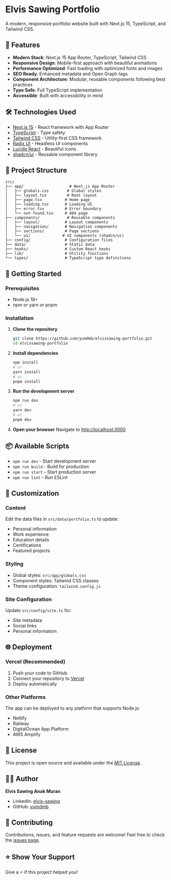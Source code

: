 # Elvis Sawing Portfolio

A modern, responsive portfolio website built with Next.js 15, TypeScript, and Tailwind CSS.

## 🚀 Features

- **Modern Stack**: Next.js 15 App Router, TypeScript, Tailwind CSS
- **Responsive Design**: Mobile-first approach with beautiful animations
- **Performance Optimized**: Fast loading with optimized fonts and images
- **SEO Ready**: Enhanced metadata and Open Graph tags
- **Component Architecture**: Modular, reusable components following best practices
- **Type Safe**: Full TypeScript implementation
- **Accessible**: Built with accessibility in mind

## 🛠️ Technologies Used

- [Next.js 15](https://nextjs.org/) - React framework with App Router
- [TypeScript](https://www.typescriptlang.org/) - Type safety
- [Tailwind CSS](https://tailwindcss.com/) - Utility-first CSS framework
- [Radix UI](https://www.radix-ui.com/) - Headless UI components
- [Lucide React](https://lucide.dev/) - Beautiful icons
- [shadcn/ui](https://ui.shadcn.com/) - Reusable component library

## 📁 Project Structure

```
src/
├── app/                    # Next.js App Router
│   ├── globals.css        # Global styles
│   ├── layout.tsx         # Root layout
│   ├── page.tsx          # Home page
│   ├── loading.tsx       # Loading UI
│   ├── error.tsx         # Error boundary
│   └── not-found.tsx     # 404 page
├── components/            # Reusable components
│   ├── layout/           # Layout components
│   ├── navigation/       # Navigation components
│   ├── sections/         # Page sections
│   └── ui/              # UI components (shadcn/ui)
├── config/               # Configuration files
├── data/                 # Static data
├── hooks/                # Custom React hooks
├── lib/                  # Utility functions
└── types/                # TypeScript type definitions
```

## 🚦 Getting Started

### Prerequisites

- Node.js 18+ 
- npm or yarn or pnpm

### Installation

1. **Clone the repository**
   ```bash
   git clone https://github.com/yumdmb/elvissawing-portfolio.git
   cd elvissawing-portfolio
   ```

2. **Install dependencies**
   ```bash
   npm install
   # or
   yarn install
   # or
   pnpm install
   ```

3. **Run the development server**
   ```bash
   npm run dev
   # or
   yarn dev
   # or
   pnpm dev
   ```

4. **Open your browser**
   Navigate to [http://localhost:3000](http://localhost:3000)

## 📦 Available Scripts

- `npm run dev` - Start development server
- `npm run build` - Build for production
- `npm run start` - Start production server
- `npm run lint` - Run ESLint

## 🎨 Customization

### Content

Edit the data files in `src/data/portfolio.ts` to update:
- Personal information
- Work experience
- Education details
- Certifications
- Featured projects

### Styling

- Global styles: `src/app/globals.css`
- Component styles: Tailwind CSS classes
- Theme configuration: `tailwind.config.js`

### Site Configuration

Update `src/config/site.ts` for:
- Site metadata
- Social links
- Personal information

## 🌐 Deployment

### Vercel (Recommended)

1. Push your code to GitHub
2. Connect your repository to [Vercel](https://vercel.com)
3. Deploy automatically

### Other Platforms

The app can be deployed to any platform that supports Node.js:
- Netlify
- Railway
- DigitalOcean App Platform
- AWS Amplify

## 📄 License

This project is open source and available under the [MIT License](LICENSE).

## 👨‍💻 Author

**Elvis Sawing Anak Muran**
- LinkedIn: [elvis-sawing](https://www.linkedin.com/in/elvis-sawing)
- GitHub: [yumdmb](https://github.com/yumdmb)

## 🤝 Contributing

Contributions, issues, and feature requests are welcome! Feel free to check the [issues page](https://github.com/yumdmb/elvissawing-portfolio/issues).

## ⭐ Show Your Support

Give a ⭐️ if this project helped you!
